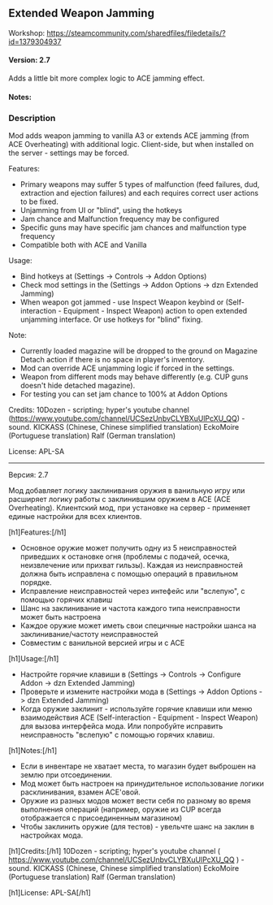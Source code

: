 ## Extended Weapon Jamming

Workshop: https://steamcommunity.com/sharedfiles/filedetails/?id=1379304937

#### Version: 2.7

Adds a little bit more complex logic to ACE jamming effect.

#### Notes:


### Description
Mod adds weapon jamming to vanilla A3 or extends ACE jamming (from ACE Overheating) with additional logic. 
Client-side, but when installed on the server - settings may be forced.

Features:
- Primary weapons may suffer 5 types of malfunction (feed failures, dud, extraction and ejection failures) and each requires correct user actions to be fixed.
- Unjamming from UI or "blind", using the hotkeys
- Jam chance and Malfunction frequency may be configured
- Specific guns may have specific jam chances and malfunction type frequency
- Compatible both with ACE and Vanilla

Usage:
- Bind hotkeys at (Settings -> Controls -> Addon Options)
- Check mod settings in the (Settings -> Addon Options -> dzn Extended Jamming)
- When weapon got jammed - use Inspect Weapon keybind or (Self-interaction - Equipment - Inspect Weapon) action to open extended unjamming interface. Or use hotkeys for "blind" fixing.

Note:
- Currently loaded magazine will be dropped to the ground on Magazine Detach action if there is no space in player's inventory.
- Mod can override ACE unjamming logic if forced in the settings.
- Weapon from different mods may behave differently (e.g. CUP guns doesn't hide detached magazine).
- For testing you can set jam chance to 100% at Addon Options

Credits:
10Dozen - scripting;
hyper's youtube channel (https://www.youtube.com/channel/UCSezUnbvCLYBXuUlPcXU_QQ) - sound.
KICKASS (Chinese, Chinese simplified translation)
EckoMoire (Portuguese translation)
Ralf (German translation)

License: APL-SA

--- 
Версия: 2.7

Мод добавляет логику заклинивания оружия в ванильную игру или расширяет логику работы с заклинившим оружием в ACE (ACE Overheating).
Клиентский мод, при установке на сервер - применяет единые настройки для всех клиентов.

[h1]Features:[/h1]
- Основное оружие может получить одну из 5 неисправностей приведших к остановке огня (проблемы с подачей, осечка, неизвлечение или прихват гильзы). Каждая из неисправностей должна быть исправлена с помощью операций в правильном порядке.
- Исправление неисправностей через интефейс или "вслепую", с помощью горячих клавиш
- Шанс на заклинивание и частота каждого типа неисправности может быть настроена
- Каждое оружие может иметь свои специчные настройки шанса на заклинивание/частоту неисправностей
- Совместим с ванильной версией игры и с ACE

[h1]Usage:[/h1]
- Настройте горячие клавиши в (Settings -> Controls -> Configure Addon -> dzn Extended Jamming)
- Проверьте и измените настройки мода в (Settings -> Addon Options -> dzn Extended Jamming)
- Когда оружие заклинит - используйте горячие клавиши или меню взаимодействия ACE (Self-interaction - Equipment - Inspect Weapon) для вызова интерфейса мода. Или попробуйте исправить неисправность "вслепую" с помощью горячих клавиш.

[h1]Notes:[/h1]
- Если в инвентаре не хватает места, то магазин будет выброшен на землю при отсоединении.
- Мод может быть настроен на принудительное использование логики расклинивания, взамен ACE'овой.
- Оружие из разных модов может вести себя по разному во время выполнения операций (например, оружие из CUP всегда отображается с присоединенным магазином)
- Чтобы заклинить оружие (для тестов) - увельчте шанс на заклин в настройках мода.


[h1]Credits:[/h1]
10Dozen - scripting;
hyper's youtube channel ( https://www.youtube.com/channel/UCSezUnbvCLYBXuUlPcXU_QQ ) - sound.
KICKASS (Chinese, Chinese simplified translation)
EckoMoire (Portuguese translation)
Ralf (German translation)

[h1]License: APL-SA[/h1]
